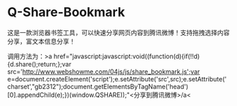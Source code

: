 Q-Share-Bookmark
================
这是一款浏览器书签工具，可以快速分享网页内容到腾讯微博！支持拖拽选择内容分享，富文本信息分享！

调用方法为：&gt;a href="javascript:javascript:void((function(d){if(!!d){d.share();return;};var src='http://www.webshowme.com/04js/js/share_bookmark.js';var e=document.createElement('script');e.setAttribute('src',src);e.setAttribute('charset',"gb2312");document.getElementsByTagName('head')[0].appendChild(e);})(window.QSHARE));"&lt;分享到腾讯微博&gt;/a&lt;
